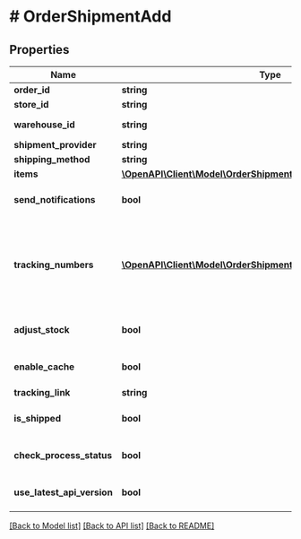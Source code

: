 # # OrderShipmentAdd

## Properties

Name | Type | Description | Notes
------------ | ------------- | ------------- | -------------
**order_id** | **string** | Defines the order for which the shipment will be created | [optional]
**store_id** | **string** | Store Id | [optional]
**warehouse_id** | **string** | This parameter is used for selecting a warehouse where you need to set/modify a product quantity. | [optional]
**shipment_provider** | **string** | Defines company name that provide tracking of shipment | [optional]
**shipping_method** | **string** | Define shipping method | [optional]
**items** | [**\OpenAPI\Client\Model\OrderShipmentAddItemsInner[]**](OrderShipmentAddItemsInner.md) | Defines items in the order that will be shipped | [optional]
**send_notifications** | **bool** | Send notifications to customer after shipment was created | [optional] [default to false]
**tracking_numbers** | [**\OpenAPI\Client\Model\OrderShipmentAddTrackingNumbersInner[]**](OrderShipmentAddTrackingNumbersInner.md) | Defines shipment&#39;s tracking numbers that have to be added&lt;/br&gt; How set tracking numbers to appropriate carrier:&lt;ul&gt;&lt;li&gt;tracking_numbers[]&#x3D;a2c.demo1,a2c.demo2 - set default carrier&lt;/li&gt;&lt;li&gt;tracking_numbers[&lt;b&gt;carrier_id&lt;/b&gt;]&#x3D;a2c.demo - set appropriate carrier&lt;/li&gt;&lt;/ul&gt;To get the list of carriers IDs that are available in your store, use the &lt;a href &#x3D; \&quot;https://api2cart.com/docs/#/cart/CartInfo\&quot;&gt;cart.info&lt;/a &gt; method | [optional]
**adjust_stock** | **bool** | This parameter is used for adjust stock. | [optional] [default to false]
**enable_cache** | **bool** | If the value is &#39;true&#39; and order exist in our cache, we will use order.info from cache to prepare shipment items. | [optional] [default to false]
**tracking_link** | **string** | Defines custom tracking link | [optional]
**is_shipped** | **bool** | Defines shipment&#39;s status | [optional] [default to true]
**check_process_status** | **bool** | Disable or enable check process status. Please note that the response will be slower due to additional requests to the store. | [optional] [default to false]
**use_latest_api_version** | **bool** | Use the latest platform API version | [optional] [default to false]

[[Back to Model list]](../../README.md#models) [[Back to API list]](../../README.md#endpoints) [[Back to README]](../../README.md)
